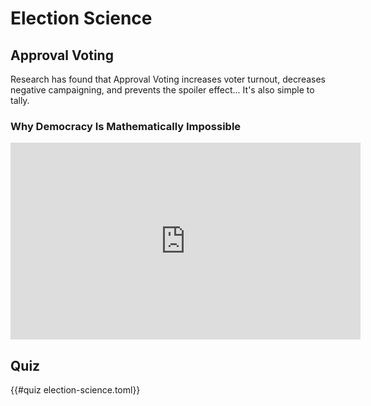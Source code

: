 # Election Science


## Approval Voting
Research has found that Approval Voting increases voter turnout, decreases negative campaigning, and prevents the spoiler effect... It's also simple to tally.

### Why Democracy Is Mathematically Impossible

<iframe width="560" height="315" src="https://www.youtube.com/embed/qf7ws2DF-zk?si=_6mHJBLtQThfoz-f" title="YouTube video player" frameborder="0" allow="accelerometer; autoplay; clipboard-write; encrypted-media; gyroscope; picture-in-picture; web-share" referrerpolicy="strict-origin-when-cross-origin" allowfullscreen></iframe>

## Quiz
{{#quiz election-science.toml}}
